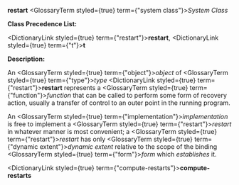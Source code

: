 **restart** <GlossaryTerm styled={true} term={"system class"}><i>System Class</i></GlossaryTerm> 



**Class Precedence List:** 



<DictionaryLink styled={true} term={"restart"}><b>restart</b></DictionaryLink>, <DictionaryLink styled={true} term={"t"}><b>t</b></DictionaryLink> 



**Description:** 



An <GlossaryTerm styled={true} term={"object"}><i>object</i></GlossaryTerm> of <GlossaryTerm styled={true} term={"type"}><i>type</i></GlossaryTerm> <DictionaryLink styled={true} term={"restart"}><b>restart</b></DictionaryLink> represents a <GlossaryTerm styled={true} term={"function"}><i>function</i></GlossaryTerm> that can be called to perform some form of recovery action, usually a transfer of control to an outer point in the running program. 



An <GlossaryTerm styled={true} term={"implementation"}><i>implementation</i></GlossaryTerm> is free to implement a <GlossaryTerm styled={true} term={"restart"}><i>restart</i></GlossaryTerm> in whatever manner is most convenient; a <GlossaryTerm styled={true} term={"restart"}><i>restart</i></GlossaryTerm> has only <GlossaryTerm styled={true} term={"dynamic extent"}><i>dynamic extent</i></GlossaryTerm> relative to the scope of the binding <GlossaryTerm styled={true} term={"form"}><i>form</i></GlossaryTerm> which *establishes* it. 







 



 



<DictionaryLink styled={true} term={"compute-restarts"}><b>compute-restarts</b></DictionaryLink> 



